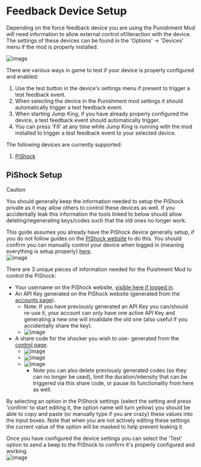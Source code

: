 # Feedback Device Setup

Depending on the force feedback device you are using the Punishment Mod will need information to allow external control of/iteraction with the device. The settings of these devices can be found in the 'Options' -> 'Devices' menu if the mod is properly installed.

![image](https://github.com/zarradeth/JumpKing-Punishment/assets/20621507/bfc424d0-b0f4-4fb0-bd70-1524678e42ad)  

There are various ways in game to test if your device is properly configured and enabled:
1. Use the test button in the device's settings menu if present to trigger a test feedback event.
2. When selecting the device in the Punishment mod settings it should automatically trigger a test feedback event.
3. When starting Jump King, if you have already properly configured the device, a test feedback event should automatically trigger.
4. You can press 'F8' at any time while Jump King is running with the mod installed to trigger a test feedback event to your selected device.

The following devices are currently supported:
1. [PiShock](FeedbackDeviceSetup.md#pishock-setup)

## PiShock Setup

> [!CAUTION]
> You should generally keep the information needed to setup the PiShock private as it may allow others to control these devices as well. If you accidentally leak this information the tools linked to below should allow deleting/regenerating keys/codes such that the old ones no longer work.

This guide assumes you already have the PiShock device generally setup, if you do not follow guides on the [PiShock website](https://pishock.com/) to do this. You should confirm you can manually control your device when logged in (meaning everything is setup properly) [here](https://pishock.com/#/control).  
![image](https://github.com/zarradeth/JumpKing-Punishment/assets/20621507/058413f3-6291-42d9-8cf8-0030f342c498)

There are 3 unique pieces of information needed for the Puishment Mod to control the PiShock:  
- Your username on the PiShock website, [visible here if logged in](https://pishock.com/#/account).
- An API Key generated on the PiShock website (generated from the [accounts page](https://pishock.com/#/account)).
  - Note: If you have previously generated an API Key you can/should re-use it, your account can only have one active API Key and generating a new one will invalidate the old one (also useful if you accidentally share the key).
  - ![image](https://github.com/zarradeth/JumpKing-Punishment/assets/20621507/715a484e-0823-4124-bc8f-e2a304b8061b)
- A share code for the shocker you wish to use- generated from the [control page](https://pishock.com/#/control).
  - ![image](https://github.com/zarradeth/JumpKing-Punishment/assets/20621507/6b150e35-56e5-413b-a12f-f98be5c60829)
  - ![image](https://github.com/zarradeth/JumpKing-Punishment/assets/20621507/67d31e34-5280-42e6-8981-e48b60e9dfd3)
  - ![image](https://github.com/zarradeth/JumpKing-Punishment/assets/20621507/ed733254-442c-46fd-a39d-2f30469f0f56)
    - Note you can also delete previously generated codes (so they can no longer be used), limit the duration/intensity that can be triggered via this share code, or pause its functionality from here as well.

By selecting an option in the PiShock settings (select the setting and press 'confirm' to start editing it, the option name will turn yellow) you should be able to copy and paste (or manually type if you are crazy) these values into the input boxes. Note that when you are not actively editing these settings the current value of the option will be masked to help prevent leaking it.

Once you have configured the device settings you can select the 'Test' option to send a beep to the PiShock to confirm it's properly configured and working.  
![image](https://github.com/zarradeth/JumpKing-Punishment/assets/20621507/586b2418-355f-4749-9c45-a04a8adf415b)
